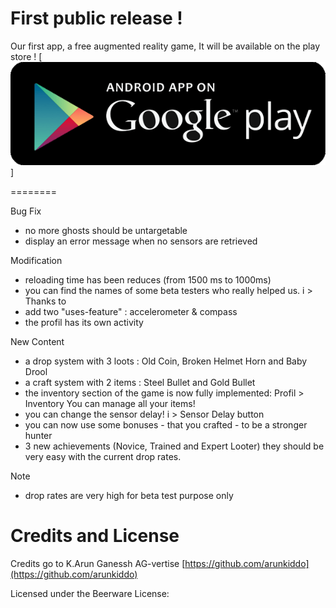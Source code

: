 First public release !
========
Our first app, a free augmented reality game, It will be available on the play store !
[![Download](static/standard-icon-googleplay-app-store.png)]

========

Bug Fix
* no more ghosts should be untargetable
* display an error message when no sensors are retrieved

Modification
* reloading time has been reduces (from 1500 ms to 1000ms)
* you can find the names of some beta testers who really helped us. i > Thanks to
* add two "uses-feature" : accelerometer & compass
* the profil has its own activity

New Content
* a drop system with 3 loots : Old Coin, Broken Helmet Horn and Baby Drool
* a craft system with 2 items : Steel Bullet and Gold Bullet
* the inventory section of the game is now fully implemented: Profil > Inventory You can manage all your items!
* you can change the sensor delay! i > Sensor Delay button
* you can now use some bonuses - that you crafted - to be a stronger hunter
* 3 new achievements (Novice, Trained and Expert Looter) they should be very easy with the current drop rates.

Note
* drop rates are very high for beta test purpose only

Credits and License
========
Credits go to K.Arun Ganessh AG-vertise [https://github.com/arunkiddo](https://github.com/arunkiddo)

Licensed under the Beerware License:
